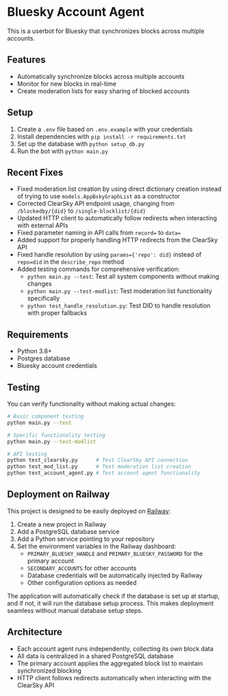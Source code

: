 # Bluesky Account Agent

This is a userbot for Bluesky that synchronizes blocks across multiple accounts.

## Features

- Automatically synchronize blocks across multiple accounts
- Monitor for new blocks in real-time
- Create moderation lists for easy sharing of blocked accounts

## Setup

1. Create a `.env` file based on `.env.example` with your credentials
2. Install dependencies with `pip install -r requirements.txt`
3. Set up the database with `python setup_db.py`
4. Run the bot with `python main.py`

## Recent Fixes

- Fixed moderation list creation by using direct dictionary creation instead of trying to use `models.AppBskyGraphList` as a constructor
- Corrected ClearSky API endpoint usage, changing from `/blockedby/{did}` to `/single-blocklist/{did}`
- Updated HTTP client to automatically follow redirects when interacting with external APIs
- Fixed parameter naming in API calls from `record=` to `data=`
- Added support for properly handling HTTP redirects from the ClearSky API
- Fixed handle resolution by using `params={'repo': did}` instead of `repo=did` in the `describe_repo` method
- Added testing commands for comprehensive verification:
  - `python main.py --test`: Test all system components without making changes
  - `python main.py --test-modlist`: Test moderation list functionality specifically
  - `python test_handle_resolution.py`: Test DID to handle resolution with proper fallbacks

## Requirements

- Python 3.8+
- Postgres database
- Bluesky account credentials

## Testing

You can verify functionality without making actual changes:

```bash
# Basic component testing
python main.py --test

# Specific functionality testing
python main.py --test-modlist

# API testing
python test_clearsky.py      # Test ClearSky API connection
python test_mod_list.py      # Test moderation list creation
python test_account_agent.py # Test account agent functionality
```

## Deployment on Railway

This project is designed to be easily deployed on [Railway](https://railway.app/):

1. Create a new project in Railway
2. Add a PostgreSQL database service
3. Add a Python service pointing to your repository
4. Set the environment variables in the Railway dashboard:
   - `PRIMARY_BLUESKY_HANDLE` and `PRIMARY_BLUESKY_PASSWORD` for the primary account
   - `SECONDARY_ACCOUNTS` for other accounts
   - Database credentials will be automatically injected by Railway
   - Other configuration options as needed

The application will automatically check if the database is set up at startup, and if not, it will run the database setup process. This makes deployment seamless without manual database setup steps.

## Architecture

- Each account agent runs independently, collecting its own block data
- All data is centralized in a shared PostgreSQL database
- The primary account applies the aggregated block list to maintain synchronized blocking
- HTTP client follows redirects automatically when interacting with the ClearSky API 